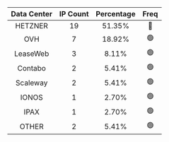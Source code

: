 | Data Center | IP Count | Percentage | Freq |
|:------------:|:--------:|:-----------:|:-----:|
| HETZNER | 19 | 51.35% | 🔴 |
| OVH | 7 | 18.92% | 🟢 |
| LeaseWeb | 3 | 8.11% | 🟢 |
| Contabo | 2 | 5.41% | 🟢 |
| Scaleway | 2 | 5.41% | 🟢 |
| IONOS | 1 | 2.70% | 🟢 |
| IPAX | 1 | 2.70% | 🟢 |
| OTHER | 2 | 5.41% | 🟢 |